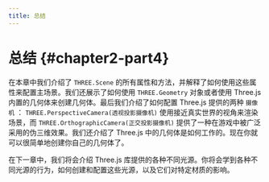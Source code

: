 ```yaml
---
title: 总结
---
```

# 总结 {#chapter2-part4}

在本章中我们介绍了 `THREE.Scene` 的所有属性和方法，并解释了如何使用这些属性来配置主场景。我们还展示了如何使用 `THREE.Geometry` 对象或者使用 Three.js 内置的几何体来创建几何体。最后我们介绍了如何配置 Three.js 提供的两种 `摄像机` ： `THREE.PerspectiveCamera(透视投影摄像机)` 使用接近真实世界的视角来渲染场景，而 `THREE.OrthographicCamera(正交投影摄像机)` 提供了一种在游戏中被广泛采用的伪三维效果。我们还介绍了 Three.js 中的几何体是如何工作的。现在你就可以很简单地创建你自己的几何体了。

在下一章中，我们将会介绍 Three.js 库提供的各种不同光源。你将会学到各种不同光源的行为，如何创建和配置这些光源，以及它们对特定材质的影响。
